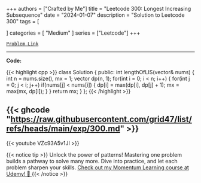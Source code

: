 
+++
authors = ["Crafted by Me"]
title = "Leetcode 300: Longest Increasing Subsequence"
date = "2024-01-07"
description = "Solution to Leetcode 300"
tags = [
    
]
categories = [
    "Medium"
]
series = ["Leetcode"]
+++



[`Problem Link`](https://leetcode.com/problems/longest-increasing-subsequence/description/)

---

**Code:**

{{< highlight cpp >}}
class Solution {
public:
    int lengthOfLIS(vector<int>& nums) {
        int n = nums.size(), mx = 1;
        vector<int> dp(n, 1);
        for(int i = 0; i < n; i++) {
            for(int j = 0; j < i; j++)
                if(nums[j] < nums[i]) {
                    dp[i] = max(dp[i], dp[j] + 1);
                    mx = max(mx, dp[i]);
                }
        }
        return mx;
    }
};
{{< /highlight >}}

{{< ghcode "https://raw.githubusercontent.com/grid47/list/refs/heads/main/exp/300.md" >}}
---
{{< youtube VZc93A5v1JI >}}

{{< notice tip >}}
Unlock the power of patterns! Mastering one problem builds a pathway to solve many more. Dive into practice, and let each problem sharpen your skills. [Check out my Momentum Learning course at Udemy! 🚀 ](https://www.udemy.com/course/algorithms-and-data-structures-in-cpp/)
{{< /notice >}}

